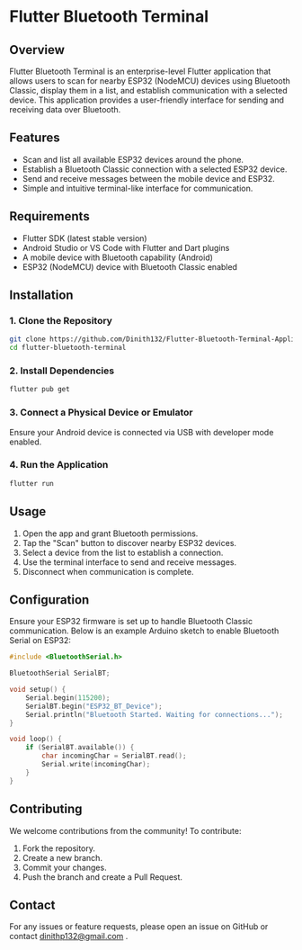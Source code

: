 # Flutter Bluetooth Terminal

## Overview
Flutter Bluetooth Terminal is an enterprise-level Flutter application that allows users to scan for nearby ESP32 (NodeMCU) devices using Bluetooth Classic, display them in a list, and establish communication with a selected device. This application provides a user-friendly interface for sending and receiving data over Bluetooth.

## Features
- Scan and list all available ESP32 devices around the phone.
- Establish a Bluetooth Classic connection with a selected ESP32 device.
- Send and receive messages between the mobile device and ESP32.
- Simple and intuitive terminal-like interface for communication.

## Requirements
- Flutter SDK (latest stable version)
- Android Studio or VS Code with Flutter and Dart plugins
- A mobile device with Bluetooth capability (Android)
- ESP32 (NodeMCU) device with Bluetooth Classic enabled

## Installation
### 1. Clone the Repository
```bash
git clone https://github.com/Dinith132/Flutter-Bluetooth-Terminal-Application.git
cd flutter-bluetooth-terminal
```

### 2. Install Dependencies
```bash
flutter pub get
```

### 3. Connect a Physical Device or Emulator
Ensure your Android device is connected via USB with developer mode enabled.

### 4. Run the Application
```bash
flutter run
```

## Usage
1. Open the app and grant Bluetooth permissions.
2. Tap the "Scan" button to discover nearby ESP32 devices.
3. Select a device from the list to establish a connection.
4. Use the terminal interface to send and receive messages.
5. Disconnect when communication is complete.

## Configuration
Ensure your ESP32 firmware is set up to handle Bluetooth Classic communication. Below is an example Arduino sketch to enable Bluetooth Serial on ESP32:
```cpp
#include <BluetoothSerial.h>

BluetoothSerial SerialBT;

void setup() {
    Serial.begin(115200);
    SerialBT.begin("ESP32_BT_Device");
    Serial.println("Bluetooth Started. Waiting for connections...");
}

void loop() {
    if (SerialBT.available()) {
        char incomingChar = SerialBT.read();
        Serial.write(incomingChar);
    }
}
```

## Contributing
We welcome contributions from the community! To contribute:
1. Fork the repository.
2. Create a new branch.
3. Commit your changes.
4. Push the branch and create a Pull Request.

## Contact
For any issues or feature requests, please open an issue on GitHub or contact dinithp132@gmail.com .

